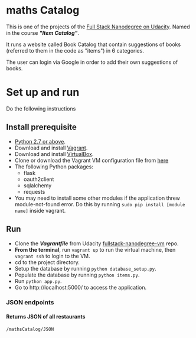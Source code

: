 # maths Catalog
This is one of the projects of the [Full Stack Nanodegree on Udacity](https://www.udacity.com/course/full-stack-web-developer-nanodegree--nd004). Named in the course _**"Item Catalog"**_.

It runs a website called Book Catalog that contain suggestions of books (referred to them in the code as "items") in 6 categories.

The user can login via Google in order to add their own suggestions of books.

# Set up and run
Do the following instructions
## Install prerequisite
* [Python 2.7 or above](https://www.python.org/downloads/).
* Download and install [Vagrant](https://www.vagrantup.com/downloads.html).
* Download and install [VirtualBox](https://www.virtualbox.org/wiki/Downloads).
* Clone or download the Vagrant VM configuration file from [here](https://github.com/udacity/fullstack-nanodegree-vm)
* The following Python packages: 
  - flask
  - oauth2client
  - sqlalchemy
  - requests
 * You may need to install some other modules if the application threw module-not-found error. Do this by running `sudo pip install [module name]` inside vagrant.
## Run
* Clone the _**Vagrantfile**_ from Udacity [fullstack-nanodegree-vm](https://github.com/udacity/fullstack-nanodegree-vm) repo.
* **From the terminal**, run `vagrant up` to run the virtual machine, then `vagrant ssh` to login to the VM.
* cd to the project directory.
* Setup the database by running `python database_setup.py`.
* Populate the database by running `python items.py`.
* Run `python app.py`.
* Go to http://localhost:5000/ to access the application.

### JSON endpoints
#### Returns JSON of all restaurants

```
/mathsCatalog/JSON
```
